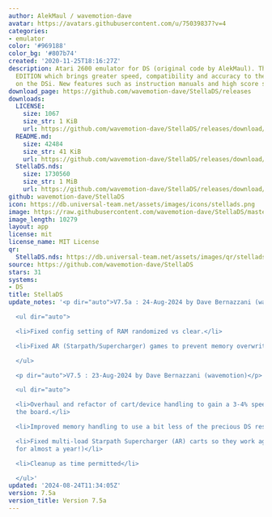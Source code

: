 ```yaml
---
author: AlekMaul / wavemotion-dave
avatar: https://avatars.githubusercontent.com/u/75039837?v=4
categories:
- emulator
color: '#969188'
color_bg: '#807b74'
created: '2020-11-25T18:16:27Z'
description: Atari 2600 emulator for DS (original code by AlekMaul). This is the PHOENIX
  EDITION which brings greater speed, compatibility and accuracy to the emulation
  on the DSi. New features such as instruction manuals and high score support included!
download_page: https://github.com/wavemotion-dave/StellaDS/releases
downloads:
  LICENSE:
    size: 1067
    size_str: 1 KiB
    url: https://github.com/wavemotion-dave/StellaDS/releases/download/7.5a/LICENSE
  README.md:
    size: 42484
    size_str: 41 KiB
    url: https://github.com/wavemotion-dave/StellaDS/releases/download/7.5a/README.md
  StellaDS.nds:
    size: 1730560
    size_str: 1 MiB
    url: https://github.com/wavemotion-dave/StellaDS/releases/download/7.5a/StellaDS.nds
github: wavemotion-dave/StellaDS
icon: https://db.universal-team.net/assets/images/icons/stellads.png
image: https://raw.githubusercontent.com/wavemotion-dave/StellaDS/master/arm9/gfx/bgTop.png
image_length: 10279
layout: app
license: mit
license_name: MIT License
qr:
  StellaDS.nds: https://db.universal-team.net/assets/images/qr/stellads-nds.png
source: https://github.com/wavemotion-dave/StellaDS
stars: 31
systems:
- DS
title: StellaDS
update_notes: '<p dir="auto">V7.5a : 24-Aug-2024 by Dave Bernazzani (wavemotion)</p>

  <ul dir="auto">

  <li>Fixed config setting of RAM randomized vs clear.</li>

  <li>Fixed AR (Starpath/Supercharger) games to prevent memory overwrite.</li>

  </ul>

  <p dir="auto">V7.5 : 23-Aug-2024 by Dave Bernazzani (wavemotion)</p>

  <ul dir="auto">

  <li>Overhaul and refactor of cart/device handling to gain a 3-4% speed boost across
  the board.</li>

  <li>Improved memory handling to use a bit less of the precious DS resources.</li>

  <li>Fixed multi-load Starpath Supercharger (AR) carts so they work again (broken
  for almost a year!)</li>

  <li>Cleanup as time permitted</li>

  </ul>'
updated: '2024-08-24T11:34:05Z'
version: 7.5a
version_title: Version 7.5a
---
```

